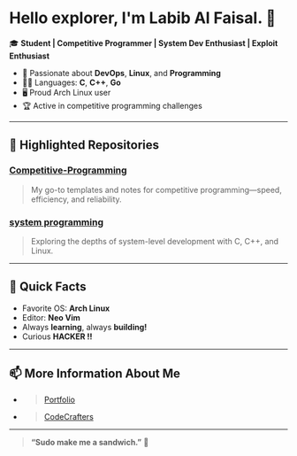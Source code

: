 # Hello explorer, I'm **Labib Al Faisal**. 👋

🎓 **Student | Competitive Programmer | System Dev Enthusiast | Exploit Enthusiast**

- 🌟 Passionate about **DevOps**, **Linux**, and **Programming**
- 🧑‍💻 Languages: **C**, **C++**, **Go**
- 🖥️ Proud Arch Linux user
- 🏆 Active in competitive programming challenges

---

## 🚀 Highlighted Repositories

### [Competitive-Programming](https://github.com/labib0x0hunter/Competitive-Programming)
> My go-to templates and notes for competitive programming—speed, efficiency, and reliability.

### [system programming](https://github.com/labib0x0hunter/system-programming)
> Exploring the depths of system-level development with C, C++, and Linux.

---

## 🤖 Quick Facts

- Favorite OS: **Arch Linux**
- Editor: **Neo Vim**
- Always **learning**, always **building!**
- Curious **HACKER !!**

---

## 📫 More Information About Me

<!-- Add your social links here (LinkedIn, Twitter, etc.) if you want! -->
- > [Portfolio](https://labib0x0hunter.netlify.app/)
- > [CodeCrafters](https://app.codecrafters.io/users/labib0x0hunter)

---

> **“Sudo make me a sandwich.”** 🥪
